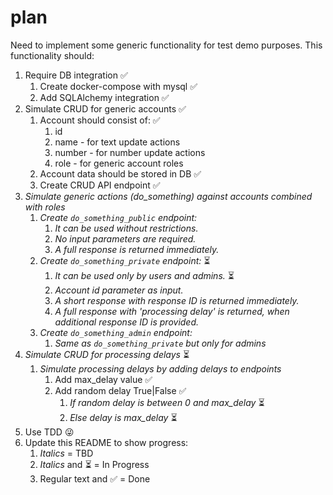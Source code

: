 # plan

Need to implement some generic functionality for test demo purposes. This functionality should:

1. Require DB integration :white_check_mark:
    1. Create docker-compose with mysql :white_check_mark:
    1. Add SQLAlchemy integration :white_check_mark:
1. Simulate CRUD for generic accounts :white_check_mark:
    1. Account should consist of: :white_check_mark:
        1. id
        1. name - for text update actions
        1. number - for number update actions
        1. role - for generic account roles
    1. Account data should be stored in DB :white_check_mark:
    1. Create CRUD API endpoint :white_check_mark:
1. _Simulate generic actions (do_something) against accounts combined with roles_
    1. _Create `do_something_public` endpoint:_
        1. _It can be used without restrictions._
        1. _No input parameters are required._
        1. _A full response is returned immediately._
    1. _Create `do_something_private` endpoint:_ :hourglass_flowing_sand:
        1. _It can be used only by users and admins._ :hourglass_flowing_sand:
        1. _Account id parameter as input._
        1. _A short response with response ID is returned immediately._
        1. _A full response with 'processing delay' is returned, when additional response ID is
           provided._
    1. _Create `do_something_admin` endpoint:_
        1. _Same as `do_something_private` but only for admins_
1. _Simulate CRUD for processing delays_ :hourglass_flowing_sand:
    1. _Simulate processing delays by adding delays to endpoints_
        1. Add max_delay value :white_check_mark:
        1. Add random delay True|False :white_check_mark:
            1. _If random delay is between 0 and max_delay_ :hourglass_flowing_sand:
            1. _Else delay is max_delay_ :hourglass_flowing_sand:
1. Use TDD :stuck_out_tongue_winking_eye:
1. Update this README to show progress:
    1. _Italics_ = TBD
    1. _Italics_ and :hourglass_flowing_sand: = In Progress
    1. Regular text and :white_check_mark: = Done

